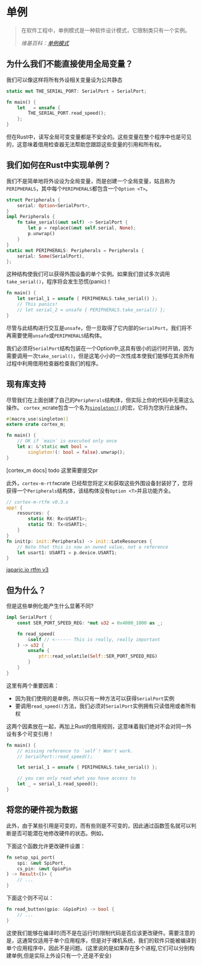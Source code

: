 # 单例

>在软件工程中，单例模式是一种软件设计模式，它限制类只有一个实例。
>
> *维基百科：[单例模式]*

[单例模式]:https://en.wikipedia.org/wiki/Singleton_pattern


## 为什么我们不能直接使用全局变量？

我们可以像这样将所有外设相关变量设为公共静态

```rust , ignore
static mut THE_SERIAL_PORT: SerialPort = SerialPort;

fn main() {
    let _ = unsafe {
        THE_SERIAL_PORT.read_speed();
    };
}
```


但在Rust中，读写全局可变变量都是不安全的。这些变量在整个程序中也是可见的，这意味着借用检查器无法帮助您跟踪这些变量的引用和所有权。

## 我们如何在Rust中实现单例？

我们不是简单地将外设设为全局变量，而是创建一个全局变量，姑且称为`PERIPHERALS`，其中每个`PERIPHERALS`都包含一个`Option <T>`。

```rust , ignore
struct Peripherals {
    serial: Option<SerialPort>,
}
impl Peripherals {
    fn take_serial(&mut self) -> SerialPort {
        let p = replace(&mut self.serial, None);
        p.unwrap()
    }
}
static mut PERIPHERALS: Peripherals = Peripherals {
    serial: Some(SerialPort),
};
```

这种结构使我们可以获得外围设备的单个实例。如果我们尝试多次调用`take_serial()`，程序将会发生恐慌(panic)！

```rust , ignore
fn main() {
    let serial_1 = unsafe { PERIPHERALS.take_serial() };
    // This panics!
    // let serial_2 = unsafe { PERIPHERALS.take_serial() };
}
```

尽管与此结构进行交互是`unsafe`，但一旦取得了它内部的`SerialPort`，我们将不再需要使用`unsafe`或`PERIPHERALS`结构体。

我们必须将`SerialPort`结构包装在一个Option中,这具有很小的运行时开销，因为需要调用一次`take_serial()`，但是这笔小小的一次性成本使我们能够在其余所有过程中利用借用检查器检查我们的程序。

## 现有库支持

尽管我们在上面创建了自己的`Peripherals`结构体，但实际上你的代码中无需这么操作。 `cortex_m`crate包含一个名为[`singleton!()`]((https://docs.rs/cortex-m/latest/cortex_m/macro.singleton.html))的宏，它将为您执行此操作。


```rust , ignore
#[macro_use(singleton)]
extern crate cortex_m;

fn main() {
    // OK if `main` is executed only once
    let x: &'static mut bool =
        singleton!(: bool = false).unwrap();
}
```

[cortex_m docs] todo 这里需要提交pr

此外，`cortex-m-rtfm`crate 已经帮您将定义和获取这些外围设备封装好了，您将获得一个`Peripherals`结构体，该结构体没有`Option <T>`并且功能齐全。

```rust , ignore
// cortex-m-rtfm v0.3.x
app! {
    resources: {
        static RX: Rx<USART1>;
        static TX: Tx<USART1>;
    }
}
fn init(p: init::Peripherals) -> init::LateResources {
    // Note that this is now an owned value, not a reference
    let usart1: USART1 = p.device.USART1;
}
```

[japaric.io rtfm v3](https://blog.japaric.io/rtfm-v3/)

##  但为什么？

但是这些单例化能产生什么显著不同?

```rust , ignore
impl SerialPort {
    const SER_PORT_SPEED_REG: *mut u32 = 0x4000_1000 as _;

    fn read_speed(
        &self // <------ This is really, really important
    ) -> u32 {
        unsafe {
            ptr::read_volatile(Self::SER_PORT_SPEED_REG)
        }
    }
}
```

这里有两个重要因素：

* 因为我们使用的是单例，所以只有一种方法可以获得`SerialPort`实例
* 要调用`read_speed()`方法，我们必须对`SerialPort`实例拥有只读借用或者所有权

这两个因素放在一起，再加上Rust的借用规则，这意味着我们绝对不会对同一外设有多个可变引用！


```rust , ignore
fn main() {
    // missing reference to `self`! Won't work.
    // SerialPort::read_speed();

    let serial_1 = unsafe { PERIPHERALS.take_serial() };

    // you can only read what you have access to
    let _ = serial_1.read_speed();
}
```

## 将您的硬件视为数据

此外，由于某些引用是可变的，而有些则是不可变的，因此通过函数签名就可以判断是否可能潜在地修改硬件的状态。例如，

下面这个函数允许更改硬件设置：

```rust , ignore
fn setup_spi_port(
    spi: &mut SpiPort,
    cs_pin: &mut GpioPin
) -> Result<()> {
    // ...
}
```

下面这个则不可以：

```rust , ignore
fn read_button(gpio: &GpioPin) -> bool {
    // ...
}
```

这使我们能够在编译时(而不是在运行时)限制代码是否应该更改硬件。需要注意的是，这通常仅适用于单个应用程序，但是对于裸机系统，我们的软件只能被编译到单个应用程序中，因此不是问题。(这里说的是如果存在多个进程,它们可以分别构建单例,但是实际上外设只有一个,还是不安全)